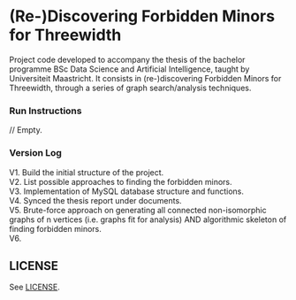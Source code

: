 # (Re-)Discovering Forbidden Minors for Threewidth

Project code developed to accompany the thesis of the bachelor programme BSc Data Science and Artificial Intelligence, taught by Universiteit Maastricht. 
It consists in (re-)discovering Forbidden Minors for Threewidth, through a series of graph search/analysis techniques.

### Run Instructions
// Empty.

### Version Log
V1. Build the initial structure of the project.\
V2. List possible approaches to finding the forbidden minors.\
V3. Implementation of MySQL database structure and functions.\
V4. Synced the thesis report under documents.\
V5. Brute-force approach on generating all connected non-isomorphic graphs of n vertices (i.e. graphs fit for analysis)
AND algorithmic skeleton of finding forbidden minors.\
V6.

## LICENSE
See [LICENSE](LICENSE).
